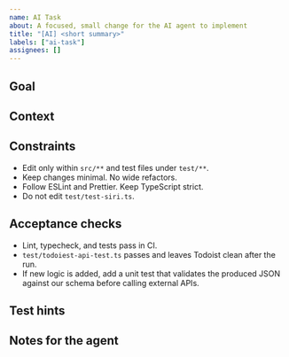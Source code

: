 ```yaml
---
name: AI Task
about: A focused, small change for the AI agent to implement
title: "[AI] <short summary>"
labels: ["ai-task"]
assignees: []
---
```


## Goal
<!-- One sentence outcome, user-facing. Example: "Add debounce to search to reduce renders." -->

## Context
<!-- Module, file paths, current behavior, why it matters. -->

## Constraints
- Edit only within `src/**` and test files under `test/**`.
- Keep changes minimal. No wide refactors.
- Follow ESLint and Prettier. Keep TypeScript strict.
- Do not edit `test/test-siri.ts`.

## Acceptance checks
- Lint, typecheck, and tests pass in CI.
- `test/todoiest-api-test.ts` passes and leaves Todoist clean after the run.
- If new logic is added, add a unit test that validates the produced JSON against our schema before calling external APIs.

## Test hints
<!-- Optional: reproduce steps, sample cases, fixtures. -->

## Notes for the agent
<!-- Optional: any special instructions or forbidden areas. -->
